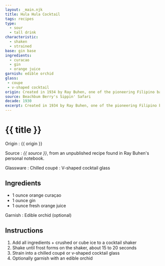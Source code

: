 ```yaml
---
layout: _main.njk
title: Hula Hula Cocktail
tags: recipes
type:
  - sour
  - tall drink
characteristic:
  - shaken
  - strained
base: gin base
ingredients:
  - curacao
  - gin
  - orange juice
garnish: edible orchid
glass:
 - coupe
 - v-shaped cocktail
origin: Created in 1934 by Ray Buhen, one of the pioneering Filipino bartenders of tiki's early days. Ray concocted this drink while working at his first bartending job at the Beverly Hills Hotel.
source: Beachbum Berry's Sippin' Safari
decade: 1930
excerpt: Created in 1934 by Ray Buhen, one of the pioneering Filipino bartenders of tiki's early days. Ray concocted this drink while working at his first bartending job at the Beverly Hills Hotel.
---
```

<!-- markdownlint-disable MD025 -->
# {{ title }}
<!-- markdownlint-disable MD025 -->

Origin
  : {{ origin }}

Source
  : <cite>{{ source }}</cite>, from an unpublished recipe found in Ray Buhen's personal notebook.

Glassware
  : Chilled coupé
  : V-shaped cocktail glass

## Ingredients

* 1 ounce orange curaçao
* 1 ounce gin
* 1 ounce fresh orange juice

Garnish
  : Edible orchid (optional)

## Instructions

1. Add all ingredients + crushed or cube ice to a cocktail shaker
2. Shake until frost forms on the shaker, about 15 to 20 seconds
3. Strain into a chilled coupé or v-shaped cocktail glass
4. Optionally garnish with an edible orchid
